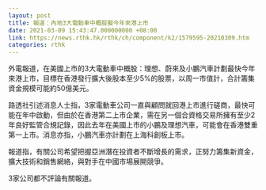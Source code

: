 ```yaml
---
layout: post
title: 報道：內地3大電動車中概股擬今年來港上市
date: 2021-03-09 15:43:47.000000000 +08:00
link: https://news.rthk.hk/rthk/ch/component/k2/1579595-20210309.htm
categories: rthk
---
```


外電報道，在美國上市的3大電動車中概股：理想、蔚來及小鵬汽車計劃最快今年來港上市，目標在香港發行擴大後股本至少5%的股票，以周一市值計，合計籌集資金規模可能約50億美元。

路透社引述消息人士指，3家電動車公司一直與顧問就回港上市進行磋商，最快可能在年中啟動，但由於在香港第二上市企業，需在另一個合資格交易所擁有至少2年良好監管合規記錄，因此去年在美國上市的小鵬及理想汽車，可能會在香港雙重第一上市。消息亦指，小鵬汽車亦計劃在上海科創板上市。

報道指，有關公司希望把握亞洲潛在投資者不斷增長的需求，正努力籌集新資金，擴大技術和銷售網絡，與對手在中國市場展開競爭。

3家公司都不評論有關報道。
